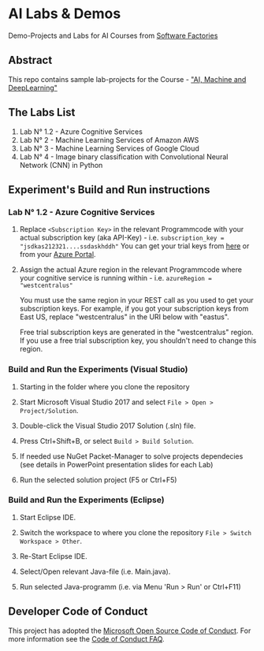 # AI Labs & Demos
Demo-Projects and Labs for AI Courses from [Software Factories](http://www.software-factories.de/)

## Abstract
This repo contains sample lab-projects for the Course - ["AI, Machine and DeepLearning"](https://ki2019.eventbrite.de)

## The Labs List

 1. Lab N° 1.2 - Azure Cognitive Services
 2. Lab N° 2   - Machine Learning Services of Amazon AWS
 3. Lab N° 3   - Machine Learning Services of Google Cloud
 4. Lab N° 4   - Image binary classification with Convolutional Neural Network (CNN) in Python

## Experiment's Build and Run instructions

### Lab N° 1.2 - Azure Cognitive Services

1. Replace `<Subscription Key>` in the relevant Programmcode with your actual subscription key (aka API-Key) - i.e. `subscription_key = "jsdkas212321....ssdaskhddh"`
   You can get your trial keys from [here](https://azure.microsoft.com/try/cognitive-services/) or from your [Azure Portal](https://portal.azure.com).

2. Assign the actual Azure region in the relevant Programmcode where your cognitive service is running within - i.e. `azureRegion = "westcentralus"`

   You must use the same region in your REST call as you used to get your
   subscription keys. For example, if you got your subscription keys from
   East US, replace "westcentralus" in the URI below with "eastus".

   Free trial subscription keys are generated in the "westcentralus" region.
   If you use a free trial subscription key, you shouldn't need to change
   this region.



### Build and Run the Experiments (Visual Studio)
 1. Starting in the folder where you clone the repository
 
 2. Start Microsoft Visual Studio 2017 and select `File > Open > Project/Solution`.
 
 3. Double-click the Visual Studio 2017 Solution (.sln) file.

 4. Press Ctrl+Shift+B, or select `Build > Build Solution`.
 
 5. If needed use NuGet Packet-Manager to solve projects dependecies (see details in PowerPoint presentation slides for each Lab)
 
 6. Run the selected solution project (F5 or Ctrl+F5)
 
### Build and Run the Experiments (Eclipse)
 1. Start Eclipse IDE.
 
 2. Switch the workspace to where you clone the repository `File > Switch Workspace > Other`.
 
 3. Re-Start Eclipse IDE.

 4. Select/Open relevant Java-file (i.e. Main.java).
 
 5. Run selected Java-programm (i.e. via Menu 'Run > Run' or Ctrl+F11)


## Developer Code of Conduct
This project has adopted the [Microsoft Open Source Code of Conduct](https://opensource.microsoft.com/codeofconduct/). For more information see the [Code of Conduct FAQ](https://opensource.microsoft.com/codeofconduct/faq/).
